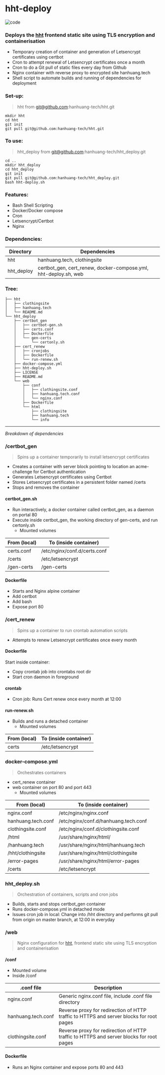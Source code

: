 # hht-deploy  
![code](https://hanhuang.tech/img/smalldeploy.png)  
  
### Deploys the [hht](https://github.com/hanhuang-tech/hht) frontend static site using TLS encryption and containerisation  
- Temporary creation of container and generation of Letsencrypt certificates using certbot  
- Cron to attempt renewal of Letsencrypt certificates once a month  
- Cron to do a Git pull of static files every day from Github  
- Nginx container with reverse proxy to encrypted site hanhuang.tech  
- Shell script to automate builds and running of dependencies for deployment  
  
### Set-up:
>hht from git@github.com:hanhuang-tech/hht.git  
```
mkdir hht  
cd hht  
git init  
git pull git@github.com:hanhuang-tech/hht.git  

```
### To use:
>hht_deploy from git@github.com:hanhuang-tech/hht_deploy.git
```
cd ..
mkdir hht_deploy  
cd hht_deploy  
git init  
git pull git@github.com:hanhuang-tech/hht_deploy.git  
bash hht-deploy.sh  
```
### Features:  
- Bash Shell Scripting  
- Docker/Docker compose  
- Cron  
- Letsencrypt/Certbot   
- Nginx  
  
### Dependencies:  
|Directory|Dependencies|  
|---------|------------|   
|hht|hanhuang.tech, clothingsite|  
|hht_deploy|certbot_gen, cert_renew, docker-compose.yml, hht-deploy.sh, web|  
  
### Tree:  
```
├── hht  
│   ├── clothingsite
│   ├── hanhuang.tech
│   └── README.md
└── hht_deploy
    ├── certbot_gen
    │   ├── certbot-gen.sh
    │   ├── certs.conf
    │   ├── Dockerfile
    │   └── gen-certs
    │       └── certonly.sh
    ├── cert_renew
    │   ├── cronjobs
    │   ├── Dockerfile
    │   └── run-renew.sh
    ├── docker-compose.yml
    ├── hht-deploy.sh
    ├── LICENSE
    ├── README.md
    └── web
        ├── conf
        │   ├── clothingsite.conf
        │   ├── hanhuang.tech.conf
        │   └── nginx.conf
        ├── Dockerfile
        └── html
            ├── clothingsite
            ├── hanhuang.tech
            └── info
```
---
_Breakdown of dependencies_  

### /certbot_gen  
>Spins up a container temporarily to install letsencrypt certificates  
- Creates a container with server block pointing to location an acme-challenge for Certbot authentication    
- Generates Letsencrypt certificates using Certbot  
- Stores Letsencrypt certificates in a persistent folder named /certs  
- Stops and removes the container  
#### certbot_gen.sh  
- Run interactively, a docker container called certbot_gen, as a daemon on portal 80  
- Execute inside certbot_gen, the working directory of gen-certs, and run certonly.sh  
	- Mounted volumes  
  
|From (local)|To (inside container)|  
|------------|---------------------|  
|certs.conf|/etc/nginx/conf.d/certs.conf|  
|/certs|/etc/letsencrypt <Persistant folder that contains generated letsencrypt certs from certonly.sh>|  
|/gen-certs|/gen-certs <Contains certonly.sh: certbot instructions to generate letsencrypt certificates. Runs inside certbot_gen container>|  
#### Dockerfile  
- Starts and Nginx alpine container  
- Add certbot  
- Add bash  
- Expose port 80  
  
### /cert_renew  
>Spins up a container to run crontab automation scripts  
- Attempts to renew Letsencrypt certificates once every month
#### Dockerfile  
Start inside container:
- Copy crontab job into crontabs root dir  
- Start cron daemon in foreground  
#### crontab
- Cron job: Runs Cert renew once every month at 12:00
#### run-renew.sh
- Builds and runs a detached container  
	- Mounted volumes  
  
|From (local)|To (inside container)|  
|------------|---------------------|  
|certs|/etc/letsencrypt|   

### docker-compose.yml
>Orchestrates containers
- cert_renew container
- web container on port 80 and port 443
	- Mounted volumes

|From (local)|To (inside container)|
|------------|---------------------|
|nginx.conf|/etc/nginx/nginx.conf|
|hanhuang.tech.conf|/etc/nginx/conf.d/hanhuang.tech.conf|
|clothingsite.conf|/etc/nginx/conf.d/clothingsite.conf|
|/html|/usr/share/nginx/html/|
|/hanhuang.tech|/usr/share/nginx/html/hanhuang.tech|
|/hht/clothingsite|/usr/share/nginx/html/clothingsite|
|/error-pages|/usr/share/nginx/html/error-pages|
|/certs|/etc/letsencrypt|
    
### hht_deploy.sh  
>Orchestration of containers, scripts and cron jobs
- Builds, starts and stops certbot_gen container  
- Runs docker-compose.yml in detached mode  
- Issues cron job in local: Change into /hht directory and performs git pull from origin on master branch, at 12:00 in everyday  
  
### /web  
>Nginx configuration for [hht](https://github.com/hanhuang-tech/hht), frontend static site using TLS encryption and containerisation  
  
#### /conf    
- Mounted volume
- Inside /conf 
  
|.conf file|Description|  
|----------|-----------|  
|nginx.conf|Generic nginx.conf file, include .conf file directory|  
|hanhuang.tech.conf|Reverse proxy for redirection of HTTP traffic to HTTPS and server blocks for root pages|  
|clothingsite.conf|Reverse proxy for redirection of HTTP traffic to HTTPS and server blocks for root pages|  
  
#### Dockerfile  
- Runs an Nginx container and expose ports 80 and 443  

